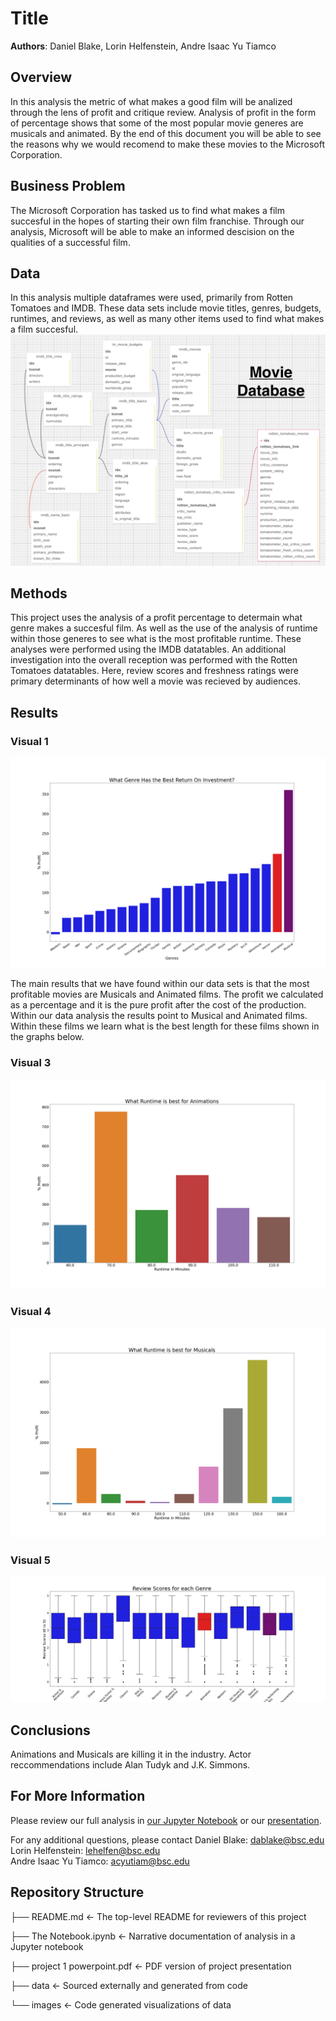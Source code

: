 # Title

**Authors**: Daniel Blake, Lorin Helfenstein, Andre Isaac Yu Tiamco

## Overview

In this analysis the metric of what makes a good film will be analized through the lens of profit and critique review. Analysis of profit in the form of percentage shows that some of the most popular movie generes are musicals and animated. By the end of this document you will be able to see the reasons why we would recomend to make these movies to the Microsoft Corporation.

## Business Problem

The Microsoft Corporation has tasked us to find what makes a film succesful in the hopes of starting their own film franchise. Through our analysis, Microsoft will be able to make an informed descision on the qualities of a successful film.

## Data
In this analysis multiple dataframes were used, primarily from Rotten Tomatoes and IMDB. These data sets include movie titles, genres, budgets, runtimes, and reviews, as well as many other items used to find what makes a film succesful.
![data_schema](./images/movies_db_schema.png)

## Methods

This project uses the analysis of a profit percentage to determain what genre makes a succesful film. As well as the use of the analysis of runtime within those generes to see what is the most profitable runtime. These analyses were performed using the IMDB datatables. An additional investigation into the overall reception was performed with the Rotten Tomatoes datatables. Here, review scores and freshness ratings were primary determinants of how well a movie was recieved by audiences.

## Results
### Visual 1
![graph1](./images/Genre_return_on_investment.png)

The main results that we have found within our data sets is that the most profitable movies are Musicals and Animated films. The profit we calculated as a percentage and it is the pure profit after the cost of the production. Within our data analysis the results point to Musical and Animated films. Within these films we learn what is the best length for these films shown in the graphs below.

### Visual 3
![graph3](./images/animation_runtime.png)
### Visual 4
![graph4](./images/musical_runtime.png)
### Visual 5
![graph5](./images/box_sc_gen.png)

## Conclusions

Animations and Musicals are killing it in the industry.  Actor reccommendations include Alan Tudyk and J.K. Simmons.

## For More Information

Please review our full analysis in [our Jupyter Notebook]('./The_Notebook.ipynb') or our [presentation]('./project_1_powerpoint.pdf').

For any additional questions, please contact 
Daniel Blake: dablake@bsc.edu
Lorin Helfenstein: lehelfen@bsc.edu  
Andre Isaac Yu Tiamco: acyutiam@bsc.edu

## Repository Structure

├── README.md                           <- The top-level README for reviewers of this project

├── The Notebook.ipynb                  <- Narrative documentation of analysis in a Jupyter notebook

├── project 1 powerpoint.pdf            <- PDF version of project presentation

├── data                                <- Sourced externally and generated from code

└── images                              <- Code generated visualizations of data
